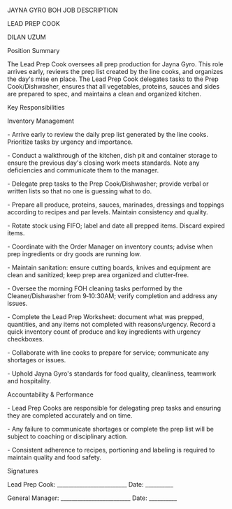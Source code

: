 JAYNA GYRO BOH JOB DESCRIPTION

LEAD PREP COOK

DILAN UZUM

Position Summary

The Lead Prep Cook oversees all prep production for Jayna Gyro. This
role arrives early, reviews the prep list created by the line cooks, and
organizes the day's mise en place. The Lead Prep Cook delegates tasks to
the Prep Cook/Dishwasher, ensures that all vegetables, proteins, sauces
and sides are prepared to spec, and maintains a clean and organized
kitchen.

Key Responsibilities

Inventory Management

\- Arrive early to review the daily prep list generated by the line
cooks. Prioritize tasks by urgency and importance.

\- Conduct a walkthrough of the kitchen, dish pit and container storage
to ensure the previous day's closing work meets standards. Note any
deficiencies and communicate them to the manager.

\- Delegate prep tasks to the Prep Cook/Dishwasher; provide verbal or
written lists so that no one is guessing what to do.

\- Prepare all produce, proteins, sauces, marinades, dressings and
toppings according to recipes and par levels. Maintain consistency and
quality.

\- Rotate stock using FIFO; label and date all prepped items. Discard
expired items.

\- Coordinate with the Order Manager on inventory counts; advise when
prep ingredients or dry goods are running low.

\- Maintain sanitation: ensure cutting boards, knives and equipment are
clean and sanitized; keep prep area organized and clutter‑free.

\- Oversee the morning FOH cleaning tasks performed by the
Cleaner/Dishwasher from 9‑10:30AM; verify completion and address any
issues.

\- Complete the Lead Prep Worksheet: document what was prepped,
quantities, and any items not completed with reasons/urgency. Record a
quick inventory count of produce and key ingredients with urgency
checkboxes.

\- Collaborate with line cooks to prepare for service; communicate any
shortages or issues.

\- Uphold Jayna Gyro's standards for food quality, cleanliness, teamwork
and hospitality.

Accountability & Performance

\- Lead Prep Cooks are responsible for delegating prep tasks and
ensuring they are completed accurately and on time.

\- Any failure to communicate shortages or complete the prep list will
be subject to coaching or disciplinary action.

\- Consistent adherence to recipes, portioning and labeling is required
to maintain quality and food safety.

Signatures

Lead Prep Cook: \_\_\_\_\_\_\_\_\_\_\_\_\_\_\_\_\_\_\_\_\_\_\_\_\_ Date:
\_\_\_\_\_\_\_\_\_\_

General Manager: \_\_\_\_\_\_\_\_\_\_\_\_\_\_\_\_\_\_\_\_\_\_\_\_\_
Date: \_\_\_\_\_\_\_\_\_\_
